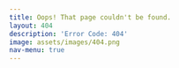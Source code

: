 ```yaml
---
title: Oops! That page couldn't be found. 
layout: 404
description: 'Error Code: 404'
image: assets/images/404.png
nav-menu: true
---
```



